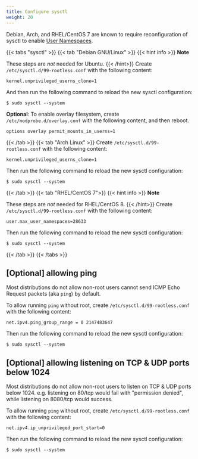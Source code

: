 ```yaml
---
title: Configure sysctl
weight: 20
---
```

Debian, Arch, and RHEL/CentOS 7 are known to require reconfiguration of sysctl
to enable [User Namespaces](/how-it-works/userns/).

{{< tabs "sysctl" >}}
{{< tab "Debian GNU/Linux" >}}
{{< hint info >}}
**Note**

These steps are *not* needed for Ubuntu.
{{< /hint>}}
Create `/etc/sysctl.d/99-rootless.conf` with the following content:
```
kernel.unprivileged_userns_clone=1
```

And then run the following command to reload the new sysctl configuration:
```console
$ sudo sysctl --system
```

**Optional**: To enable overlay filesystem, create `/etc/modprobe.d/overlay.conf` with the following content,
and then reboot.
```
options overlay permit_mounts_in_userns=1
```

{{< /tab >}}
{{< tab "Arch Linux" >}}
Create `/etc/sysctl.d/99-rootless.conf` with the following content:
```
kernel.unprivileged_userns_clone=1
```
Then run the following command to reload the new sysctl configuration:
```console
$ sudo sysctl --system
```
{{< /tab >}}
{{< tab "RHEL/CentOS 7">}}
{{< hint info >}}
**Note**

These steps are *not* needed for RHEL/CentOS 8.
{{< /hint>}}
Create `/etc/sysctl.d/99-rootless.conf` with the following content:
```
user.max_user_namespaces=28633
```
<!-- nobody knows the origin of the 28633 magic value, lol -->

Then run the following command to reload the new sysctl configuration:
```console
$ sudo sysctl --system
```

{{< /tab >}}
{{< /tabs >}}


## [Optional] allowing ping
Most distributions do not allow non-root users cannot send ICMP Echo Request packets (aka `ping`) by default.

To allow running `ping` without root, create `/etc/sysctl.d/99-rootless.conf` with the following content:
```
net.ipv4.ping_group_range = 0 2147483647
```

Then run the following command to reload the new sysctl configuration:
```console
$ sudo sysctl --system
```

## [Optional] allowing listening on TCP & UDP ports below 1024
Most distributions do not allow non-root users to listen on TCP & UDP ports below 1024.
e.g. listening on 80/tcp would fail with "permission denied", while listening on 8080/tcp would success.

To allow running `ping` without root, create `/etc/sysctl.d/99-rootless.conf` with the following content:
```
net.ipv4.ip_unprivileged_port_start=0
```

Then run the following command to reload the new sysctl configuration:
```console
$ sudo sysctl --system
```

